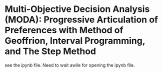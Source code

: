 # Multi-Objective Decision Analysis (MODA): Progressive Articulation of Preferences with Method of Geoffrion, Interval Programming, and The Step Method

see the ipynb file. Need to wait awile for opening the ipynb file.
